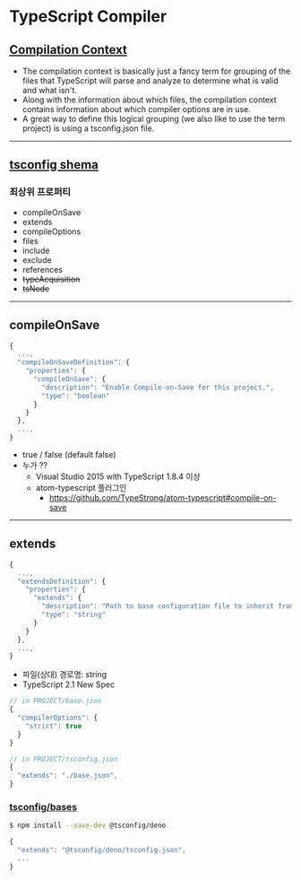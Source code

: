 # TypeScript Compiler
## [Compilation Context](https://basarat.gitbook.io/typescript/project/compilation-context)
- The compilation context is basically just a fancy term for grouping of the files that TypeScript will parse and analyze to determine what is valid and what isn't.
- Along with the information about which files, the compilation context contains information about which compiler options are in use.
- A great way to define this logical grouping (we also like to use the term project) is using a tsconfig.json file.

----
## [tsconfig shema](http://json.schemastore.org/tsconfig)
### 최상위 프로퍼티
- compileOnSave
- extends
- compileOptions
- files
- include
- exclude
- references
- ~~typeAcquisition~~
- ~~tsNode~~

----
## compileOnSave
```ts
{
  ...,
  "compileOnSaveDefinition": {
    "properties": {
      "compileOnSave": {
        "description": "Enable Compile-on-Save for this project.",
        "type": "boolean"
      }
    }
  },
  ...,
}
```
- true / false (default false)
- 누가 ??
  - Visual Studio 2015 with TypeScript 1.8.4 이상
  - atom-typescript 플러그인
    - https://github.com/TypeStrong/atom-typescript#compile-on-save

----
## extends
```ts
{
  ...,
  "extendsDefinition": {
    "properties": {
      "extends": {
        "description": "Path to base configuration file to inherit from. Requires TypeScript version 2.1 or later.",
        "type": "string"
      }
    }
  },
  ...,
}
```
- 파일(상대) 경로명: string
- TypeScript 2.1 New Spec
```ts
// in PROJECT/base.json
{
  "compilerOptions": {
    "strict": true
  }
}

// in PROJECT/tsconfig.json
{
  "extends": "./base.json",
}
```
### [tsconfig/bases](https://github.com/tsconfig/bases)
```bash
$ npm install --save-dev @tsconfig/deno
```
```ts
{
  "extends": "@tsconfig/deno/tsconfig.json",
  ...
}
```